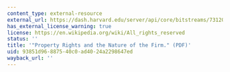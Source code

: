 ```yaml
---
content_type: external-resource
external_url: https://dash.harvard.edu/server/api/core/bitstreams/7312037c-4b76-6bd4-e053-0100007fdf3b/content
has_external_license_warning: true
license: https://en.wikipedia.org/wiki/All_rights_reserved
status: ''
title: '"Property Rights and the Nature of the Firm." (PDF)'
uid: 93851d96-8875-40c0-ad40-24a2298647ed
wayback_url: ''
---
```


